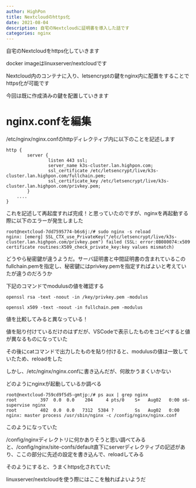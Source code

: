```yaml
---
author: HighPon
title: Nextcloudのhttps化
date: 2021-08-04
description: 自宅のNextcloudに証明書を導入した話です
categories: nginx
---
```


自宅のNextcloudをhttps化していきます

docker imageはlinuxserver/nextcloudです

Nextcloud内のコンテナに入り、letsencryptの鍵をnginx内に配置をすることでhttps化が可能です

今回は既に作成済みの鍵を配置していきます

# nginx.confを編集

/etc/nginx/nginx.confのhttpディレクティブ内に以下のことを記述します

```
http {
        server {
                listen 443 ssl;
                server_name k3s-cluster.lan.highpon.com;
                ssl_certificate /etc/letsencrypt/live/k3s-cluster.lan.highpon.com/fullchain.pem;
                ssl_certificate_key /etc/letsencrypt/live/k3s-cluster.lan.highpon.com/privkey.pem;
        }
    ....
}
```
これを記述して再起度すれば完成！と思っていたのですが、nginxを再起動する際に以下のエラーが発生しました
```
root@nextcloud-7dd7595774-b6s6j:/# sudo nginx -s reload
nginx: [emerg] SSL_CTX_use_PrivateKey("/etc/letsencrypt/live/k3s-cluster.lan.highpon.com/privkey.pem") failed (SSL: error:0B080074:x509 certificate routines:X509_check_private_key:key values mismatch)
```
どうやら秘密鍵が違うようだ。サーバ証明書と中間証明書の含まれているこのfullchain.pemを指定し、秘密鍵にはprivkey.pemを指定すればよいと考えていたが違うのだろうか

下記のコマンドでmodulusの値を確認する

```
openssl rsa -text -noout -in /key/privkey.pem -modulus
```

```
openssl x509 -text -noout -in fullchain.pem -modulus
```

値を比較してみると異なっている！

値を貼り付けているだけのはずだが、VSCodeで表示したものをコピペすると値が異なるものになっていた

その後にcatコマンドで出力したものを貼り付けると、modulusの値は一致していたため、reloadをした

しかし、/etc/nginx/nginx.confに書き込んだが、何故かうまくいかない

どのようにnginxが起動しているか調べる

```
root@nextcloud-759cd9f5d5-gmtjp:/# ps aux | grep nginx
root         397  0.0  0.0    204     4 pts/0    S+   Aug02   0:00 s6-supervise nginx
root         402  0.0  0.0   7312  5384 ?        Ss   Aug02   0:00 nginx: master process /usr/sbin/nginx -c /config/nginx/nginx.conf
```

このようになっていた

/config/nginxディレクトリに何かありそうと思い調べてみると、/config/nginx/site-confs/default直下にserverディレクティブの記述があり、ここの部分に先述の設定を書き込んで、reloadしてみる

そのようにすると、うまくhttps化されていた

linuxserver/nextcloudを使う際にはここを触ればよいようだ
